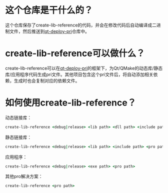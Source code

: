 # 这个仓库是干什么的？
这个仓库保存了create-lib-reference的代码，并会在修改代码后自动编译成二进制文件，然后推送到[qt-deploy-pri](https://github.com/sanjusss/qt-deploy-pri)仓库中。

# create-lib-reference可以做什么？
create-lib-reference可以在[qt-deploy-pri](https://github.com/sanjusss/qt-deploy-pri)的框架下，为Qt/QMake的动态库/静态库/应用程序代码生成pri文件。其他项目包含这个pri文件后，将自动添加相关依赖，生成时也会复制对应的依赖文件。

# 如何使用create-lib-reference？
动态链接库：
```cmd
create-lib-reference <debug|release> <lib path> <dll path> <include path> <pro path>
```
静态链接库：
```cmd
create-lib-reference <debug|release> <lib path> <include path> <pro path>
```
应用程序：
```cmd
create-lib-reference <debug|release> <exe path> <pro path>
```
其他pro解决方案：
```cmd
create-lib-reference <pro path>
```
